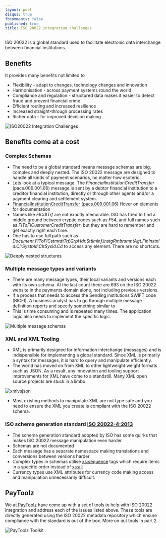 ```yaml
---
layout: post
disqus: true
fbcomments: false
published: true
title: ISO 20022 integration challenges
---
```

ISO 20022 is a global standard used to facilitate electronic data interchange between financial institutions. 
## Benefits
It provides many benefits not limited to  
* Flexibility - adapt to changes, technology changes and innovation
* Harmonisation - across payment systems round the world
* Compliance and regulation - structured data makes it easier to detect fraud and prevent financial crime
* Efficient routing and increased resilience
* Increased straight-through processing rates
* Richer data - for improved decision making

![ISO20022 Integration Challenges](iso20022challenges.png)

## Benefits come at a cost

### Complex Schemas

* The need to be a global standard means message schemas are big, complex and deeply nested. The ISO 20022 message are designed to handle all kinds of payment scenarios, no matter how esoteric. 
* Lets look at a typical message. The _FinancialInstitutionCreditTransfer_ (pacs.009.001.06) message is sent by a debtor financial institution to a creditor financial institution, directly or through other agents and/or a payment clearing and settlement system.
* [FinancialInstitutionCreditTransfer (pacs.009.001.06)](http://paytoolz.com/pacs.009.001.06.doc.svg) Hover on elements for documentation 
* Names like _FICdtTrf_ are not exactly memorable. ISO has tried to find a middle ground between cryptic codes such as F54, and full 
names such as _FIToFICustomerCreditTransfer_, but they are hard to remember and get exactly right each time. 
* One has to use full path such as _Document.FIToFICstmrdtTrf.GrpHdr.Sttlmlnf.lnstgRmbrsmntAgt.Finlnstnld.CIrSystbld.CIrSysId.Cd_ to access any element. There are no shortcuts.

 ![Deeply nested structures](nestedstructure.png)

### Multiple message types and variants
* There are many message types, their local variants and versions each with its own schema.  At the last count there are 693 on the ISO 20022 website in the payments domain alone, not including previous versions.
* If a process that needs to access the Sending institutions SWIFT code (BICFI). A business analyst has to go through multiple message definition reports and specify something similar to 
* This is time consuming and is repeated many times. The application logic also needs to implement the specific logic.

![Multiple message schemas](vocabulary.png)

 ### XML and XML Tooling
 * XML is primarily designed for information interchange (messages) and is indispensible for implementing a global standard. Since XML is primarily a syntax for messages, it is hard to query and manipulate efficiently. 
 * The world has moved on from XML to other lightweight weight formats such as JSON. As a result, any innovation and tooling support improvements for XML have come to a standstill. Many XML open source projects are stuck in a limbo. 
  
  ![xmlvsjson](xmlvsjson.png)
 * Most existing methods to manipulate XML are not type safe and you need to ensure the XML you create is compliant with the ISO 20022 schema. 
 ### ISO schema generation standard [ISO 20022-4:2013](https://www.iso.org/standard/55008.html)
 * The schema generation standard adopted by ISO has some quirks that makes ISO 20022 message manipulation even harder
 * Schemas are not documented
 * Each message has a separate namespace making translations and conversions between versions harder
 * Complex types in schemas utilise <xs:sequence> tags which require items in a specific order instead of <xs:all>
 * Currency types use XML attributes for currency code making access and manipulation unnecessarily difficult.
 
 ## PayToolz
We at [PayToolz](http://www.paytoolz.com) have come up with a set of tools to help with ISO 20022 integration and address each of the issues listed above. These tools are directly generated using the ISO 20022 metadata repository which ensure compliance with the standard is out of the box. More on out tools in part 2. 
 
![PayToolz Toolkit](toolgeneration.png)
